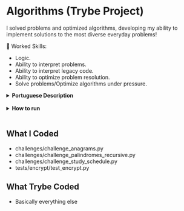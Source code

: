 # Algorithms (Trybe Project)

I solved problems and optimized algorithms, developing my ability to implement solutions to the most diverse everyday problems!

🚵 Worked Skills:

- Logic.
- Ability to interpret problems.
- Ability to interpret legacy code.
- Ability to optimize problem resolution.
- Solve problems/Optimize algorithms under pressure.

<details>
    <summary><strong>Portuguese Description</strong></summary></br>


    Resolvi problemas e otimizei algoritmos desenvolvendo a minha capacidade de implementar soluções para os mais diversos problemas do dia a dia!

    🚵 Habilidades exercitadas:

    - Lógica.
    - Capacidade de interpretação de problemas.
    - Capacidade de interpretação de um código legado.
    - Capacidade de otimizar a resolução de problemas.
    - Resolver problemas/Otimizar algoritmos sob pressão.
    
</details>

<br>

<details>
    <summary><strong>How to run</strong></summary></br>

    1. Clone this repository with:

        - `git clone git@github.com:NyPadilha/job-insights.git`
        - `cd  job-insights`

    Using Venv:

        1. Create the Virtual Environment:

            - `python3 -m venv .venv && source .venv/bin/activate`

        2. Install the dependencies:

            - `python3 -m pip install -r dev-requirements.txt`

    Without Venv:

        1. Install dependencies with:

            - `python3 -m pip install -r dev-requirements.txt`

    Test:

        `python3 -m pytest`
</details>

<br>

## What I Coded

- challenges/challenge_anagrams.py
- challenges/challenge_palindromes_recursive.py
- challenges/challenge_study_schedule.py
- tests/encrypt/test_encrypt.py

## What Trybe Coded

- Basically everything else
